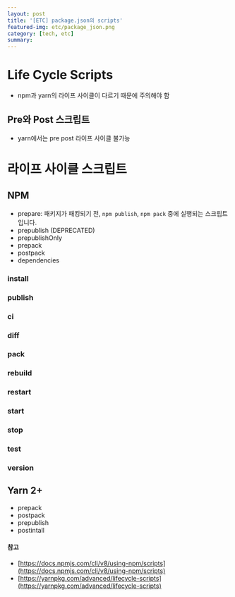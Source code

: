 ```yaml
---
layout: post
title: '[ETC] package.json의 scripts'
featured-img: etc/package_json.png
category: [tech, etc]
summary:
---
```


# Life Cycle Scripts
- npm과 yarn의 라이프 사이클이 다르기 때문에 주의해야 함

## Pre와 Post 스크립트
- yarn에서는 pre post 라이프 사이클 불가능

# 라이프 사이클 스크립트

## NPM
- prepare: 패키지가 패킹되기 전, `npm publish`, `npm pack` 중에 실행되는 스크립트입니다.
- prepublish (DEPRECATED)
- prepublishOnly
- prepack
- postpack
- dependencies

### install
### publish
### ci
### diff
### pack
### rebuild
### restart
### start
### stop
### test
### version

## Yarn 2+
- prepack
- postpack
- prepublish
- postintall

#### 참고
- [https://docs.npmjs.com/cli/v8/using-npm/scripts](https://docs.npmjs.com/cli/v8/using-npm/scripts)
- [https://yarnpkg.com/advanced/lifecycle-scripts](https://yarnpkg.com/advanced/lifecycle-scripts)
